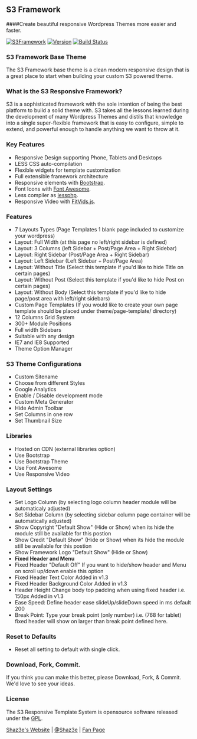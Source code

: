 ## S3 Framework
####Create beautiful responsive Wordpress Themes more easier and faster.

[![S3Framework](http://img.shields.io/badge/S3Framework-Stable-blue.svg)](http://www.shaz3e.com)
[![Version](http://img.shields.io/badge/Version-1.4-green.svg)](http://www.shaz3e.com)
[![Build Status](https://travis-ci.org/Shaz3e/S3-Wordpress.svg)](https://travis-ci.org/Shaz3e/S3-Wordpress)


### S3 Framework Base Theme
The S3 Framework base theme is a clean modern responsive design that is a great place to start when building your custom S3 powered theme.

### What is the S3 Responsive Framework?
S3 is a sophisticated framework with the sole intention of being the best platform to build a solid theme with. S3 takes all the lessons learned during the development of many Wordpress Themes and distils that knowledge into a single super-flexible framework that is easy to configure, simple to extend, and powerful enough to handle anything we want to throw at it.

### Key Features
 - Responsive Design supporting Phone, Tablets and Desktops
 - LESS CSS auto-compilation
 - Flexible widgets for template customization
 - Full extensible framework architecture
 - Responsive elements with [Bootstrap](http://getbootstrap.com/).
 - Font Icons with [Font Awesome](http://fortawesome.github.io/Font-Awesome/).
 - Less compiler as [lessphp](http://leafo.net/lessphp/).
 - Responsive Video with [FitVids.js](https://github.com/davatron5000/FitVids.js).

### Features
 - 7 Layouts Types (Page Templates 1 blank page included to customize your wordpress)
 - Layout: Full Width (at this page no left/right sidebar is defined)
 - Layout: 3 Columns (left Sidebar + Post/Page Area + Right Sidebar)
 - Layout: Right Sidebar (Post/Page Area + Right Sidebar)
 - Layout: Left Sidebar (Left Sidebar + Post/Page Area)
 - Layout: Without Title (Select this template if you'd like to hide Title on certain pages)
 - Layout: Without Post (Select this template if you'd like to hide Post on certain pages)
 - Layout: Without Body (Select this template if you'd like to hide page/post area with left/right sidebars)
 - Custom Page Templates (If you would like to create your own page template should be placed under theme/page-template/ directory)
 - 12 Columns Grid System
 - 300+ Module Positions
 - Full width Sidebars
 - Suitable with any design
 - IE7 and IE8 Supported
 - Theme Option Manager
 
### S3 Theme Configurations

 - Custom Sitename
 - Choose from different Styles
 - Google Analytics
 - Enable / Disable development mode
 - Custom Meta Generator
 - Hide Admin Toolbar
 - Set Columns in one row
 - Set Thumbnail Size
 
### Libraries
 - Hosted on CDN (external libraries option)
 - Use Bootstrap
 - Use Bootstrap Theme
 - Use Font Awesome
 - Use Responsive Video

### Layout Settings
 - Set Logo Column (by selecting logo column header module will be automaticaly adjusted)
 - Set Sidebar Column (by selecting sidebar column page container will be automatically adjusted)
 - Show Copyright "Default Show" (Hide or Show) when its hide the module still be available for this postion
 - Show Credit "Default Show" (Hide or Show) when its hide the module still be available for this postion 
 - Show Framework Logo "Default Show" (Hide or Show)
 - **Fixed Header and Menu**
 - Fixed Header "Default Off" If you want to hide/show header and Menu on scroll up/down enable this option
 - Fixed Header Text Color Added in v1.3
 - Fixed Header Background Color Added in v1.3
 - Header Height Change body top padding when using fixed header i.e. 150px Added in v1.3
 - Ease Speed: Define header ease slideUp/slideDown speed in ms default 200
 - Break Point: Type your break point (only number) i.e. (768 for tablet) fixed header will show on larger than break point defined here.

### Reset to Defaults
 - Reset all setting to default with single click.
 
 
### Download, Fork, Commit.
If you think you can make this better, please Download, Fork, & Commit. We'd love to see your ideas.
 
### License

The S3 Responsive Template System is opensource software released under the [GPL](http://www.gnu.org/licenses/gpl-2.0.txt).

[Shaz3e's Website](http://www.shaz3e.com) | [@Shaz3e](https://www.twitter.com/Shaz3e) | [Fan Page](https://www.facebook.com/Shaz3e)
